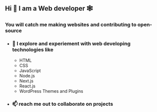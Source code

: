 ## Hi 🙋 I am a Web developer 🕸️
### You will catch me making websites and contributing to open-source

 
- ### 🔭 I explore and experiement with web developing technologies like
  - HTML
  - CSS
  - JavaScript
  - Node.js
  - Next.js
  - React.js
  - WordPress Themes and Plugins

- ### 📫 reach me out to collaborate on projects  
<!--
**NikharPandya/NikharPandya** is a ✨ _special_ ✨ repository because its `README.md` (this file) appears on your GitHub profile.

Here are some ideas to get you started:

- 🔭 I’m currently working on ...
- 🌱 I’m currently learning ...
- 👯 I’m looking to collaborate on ...
- 🤔 I’m looking for help with ...
- 💬 Ask me about ...
- 📫 How to reach me: ...
- 😄 Pronouns: ...
- ⚡ Fun fact: ...
-->
